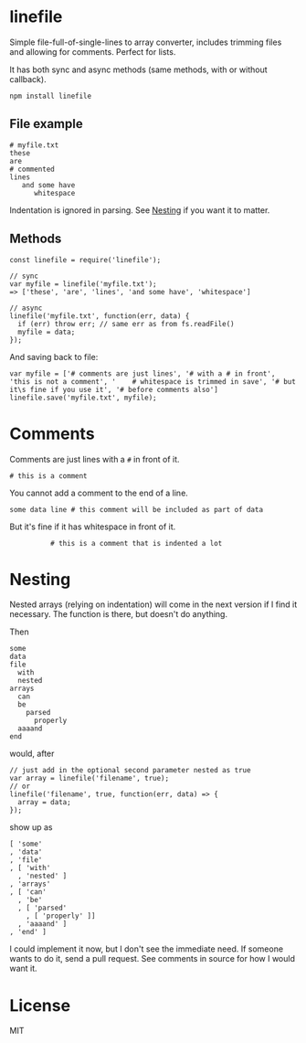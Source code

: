 # linefile

Simple file-full-of-single-lines to array converter, includes trimming files and allowing for comments. Perfect for lists.

It has both sync and async methods (same methods, with or without callback).

    npm install linefile

## File example

    # myfile.txt
    these
    are
    # commented
    lines
       and some have
          whitespace

Indentation is ignored in parsing. See [Nesting](#Nesting) if you want it to matter.

## Methods

    const linefile = require('linefile');
    
    // sync
    var myfile = linefile('myfile.txt');
    => ['these', 'are', 'lines', 'and some have', 'whitespace']
    
    // async
    linefile('myfile.txt', function(err, data) {
      if (err) throw err; // same err as from fs.readFile()
      myfile = data;
    });
    
And saving back to file:

    var myfile = ['# comments are just lines', '# with a # in front', 'this is not a comment', '    # whitespace is trimmed in save', '# but it\s fine if you use it', '# before comments also']
    linefile.save('myfile.txt', myfile);
    
# Comments

Comments are just lines with a `#` in front of it.

    # this is a comment

You cannot add a comment to the end of a line.

    some data line # this comment will be included as part of data

But it's fine if it has whitespace in front of it.

              # this is a comment that is indented a lot

# Nesting

Nested arrays (relying on indentation) will come in the next version if I find it necessary. The function is there, but doesn't do anything.

Then

    some
    data
    file
      with
      nested
    arrays
      can
      be
        parsed
          properly
      aaaand
    end

would, after

    // just add in the optional second parameter nested as true
    var array = linefile('filename', true);
    // or
    linefile('filename', true, function(err, data) => {
      array = data;
    });

show up as

    [ 'some'
    , 'data'
    , 'file'
    , [ 'with'
      , 'nested' ]
    , 'arrays'
    , [ 'can'
      , 'be'
      , [ 'parsed'
        , [ 'properly' ]]
      , 'aaaand' ]
    , 'end' ]

I could implement it now, but I don't see the immediate need. If someone wants to do it, send a pull request. See comments in source for how I would want it.

# License

MIT